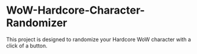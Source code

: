 # WoW-Hardcore-Character-Randomizer
This project is designed to randomize your Hardcore WoW character with a click of a button.
